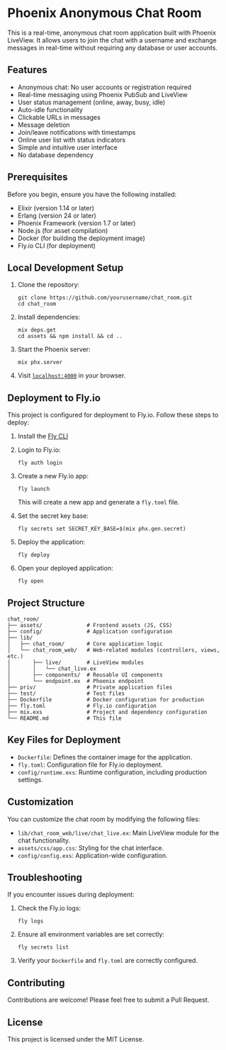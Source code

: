 # Phoenix Anonymous Chat Room

This is a real-time, anonymous chat room application built with Phoenix LiveView. It allows users to join the chat with a username and exchange messages in real-time without requiring any database or user accounts.

## Features

- Anonymous chat: No user accounts or registration required
- Real-time messaging using Phoenix PubSub and LiveView
- User status management (online, away, busy, idle)
- Auto-idle functionality
- Clickable URLs in messages
- Message deletion
- Join/leave notifications with timestamps
- Online user list with status indicators
- Simple and intuitive user interface
- No database dependency

## Prerequisites

Before you begin, ensure you have the following installed:

- Elixir (version 1.14 or later)
- Erlang (version 24 or later)
- Phoenix Framework (version 1.7 or later)
- Node.js (for asset compilation)
- Docker (for building the deployment image)
- Fly.io CLI (for deployment)

## Local Development Setup

1. Clone the repository:
   ```
   git clone https://github.com/yourusername/chat_room.git
   cd chat_room
   ```

2. Install dependencies:
   ```
   mix deps.get
   cd assets && npm install && cd ..
   ```

3. Start the Phoenix server:
   ```
   mix phx.server
   ```

4. Visit [`localhost:4000`](http://localhost:4000) in your browser.

## Deployment to Fly.io

This project is configured for deployment to Fly.io. Follow these steps to deploy:

1. Install the [Fly CLI](https://fly.io/docs/hands-on/install-flyctl/)

2. Login to Fly.io:
   ```
   fly auth login
   ```

3. Create a new Fly.io app:
   ```
   fly launch
   ```
   This will create a new app and generate a `fly.toml` file.

4. Set the secret key base:
   ```
   fly secrets set SECRET_KEY_BASE=$(mix phx.gen.secret)
   ```

5. Deploy the application:
   ```
   fly deploy
   ```

6. Open your deployed application:
   ```
   fly open
   ```

## Project Structure

```
chat_room/
├── assets/              # Frontend assets (JS, CSS)
├── config/              # Application configuration
├── lib/
│   ├── chat_room/       # Core application logic
│   └── chat_room_web/   # Web-related modules (controllers, views, etc.)
│       ├── live/        # LiveView modules
│       │   └── chat_live.ex
│       ├── components/  # Reusable UI components
│       └── endpoint.ex  # Phoenix endpoint
├── priv/                # Private application files
├── test/                # Test files
├── Dockerfile           # Docker configuration for production
├── fly.toml             # Fly.io configuration
├── mix.exs              # Project and dependency configuration
└── README.md            # This file
```

## Key Files for Deployment

- `Dockerfile`: Defines the container image for the application.
- `fly.toml`: Configuration file for Fly.io deployment.
- `config/runtime.exs`: Runtime configuration, including production settings.

## Customization

You can customize the chat room by modifying the following files:

- `lib/chat_room_web/live/chat_live.ex`: Main LiveView module for the chat functionality.
- `assets/css/app.css`: Styling for the chat interface.
- `config/config.exs`: Application-wide configuration.

## Troubleshooting

If you encounter issues during deployment:

1. Check the Fly.io logs:
   ```
   fly logs
   ```

2. Ensure all environment variables are set correctly:
   ```
   fly secrets list
   ```

3. Verify your `Dockerfile` and `fly.toml` are correctly configured.

## Contributing

Contributions are welcome! Please feel free to submit a Pull Request.

## License

This project is licensed under the MIT License.
